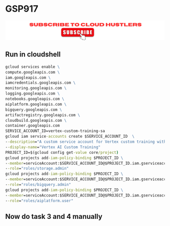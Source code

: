 # GSP917 
[![](https://github.com/CodingWithHardik/CodingWithHardik/blob/main/img/subscribe_button.png)](https://www.youtube.com/@CloudHustlers)
## Run in cloudshell
```cmd
gcloud services enable \
compute.googleapis.com \
iam.googleapis.com \
iamcredentials.googleapis.com \
monitoring.googleapis.com \
logging.googleapis.com \
notebooks.googleapis.com \
aiplatform.googleapis.com \
bigquery.googleapis.com \
artifactregistry.googleapis.com \
cloudbuild.googleapis.com \
container.googleapis.com
SERVICE_ACCOUNT_ID=vertex-custom-training-sa
gcloud iam service-accounts create $SERVICE_ACCOUNT_ID  \
--description="A custom service account for Vertex custom training with Tensorboard" \
--display-name="Vertex AI Custom Training"
PROJECT_ID=$(gcloud config get-value core/project)
gcloud projects add-iam-policy-binding $PROJECT_ID \
--member=serviceAccount:$SERVICE_ACCOUNT_ID@$PROJECT_ID.iam.gserviceaccount.com \
--role="roles/storage.admin"
gcloud projects add-iam-policy-binding $PROJECT_ID \
--member=serviceAccount:$SERVICE_ACCOUNT_ID@$PROJECT_ID.iam.gserviceaccount.com \
--role="roles/bigquery.admin"
gcloud projects add-iam-policy-binding $PROJECT_ID \
--member=serviceAccount:$SERVICE_ACCOUNT_ID@$PROJECT_ID.iam.gserviceaccount.com \
--role="roles/aiplatform.user"
```
## Now do task 3 and 4 manually
